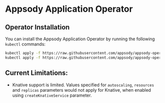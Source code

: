# Appsody Application Operator

## Operator Installation

You can install the Appsody Application Operator by running the following `kubectl` commands:

```bash
kubectl apply -f https://raw.githubusercontent.com/appsody/appsody-operator/master/deploy/releases/0.1.0/appsody-app-crd.yaml
kubectl apply -f https://raw.githubusercontent.com/appsody/appsody-operator/master/deploy/releases/0.1.0/appsody-app-operator.yaml
```

## Current Limitations:

- Knative support is limited. Values specified for `autoscaling`, `resources` and `replicas` parameters would not apply for Knative, when enabled using `createKnativeService` parameter.